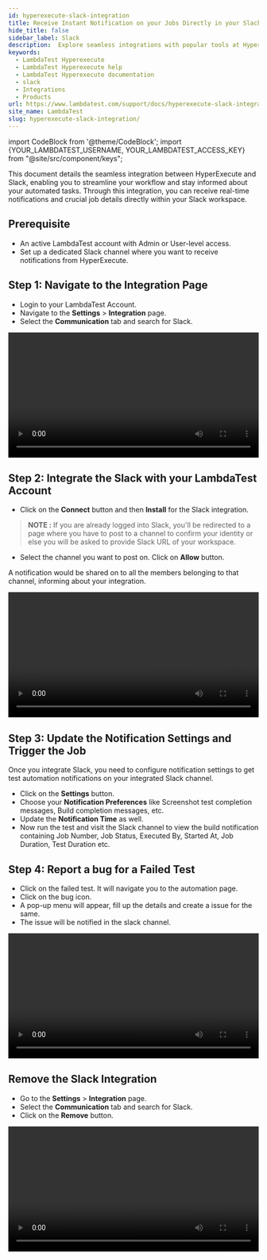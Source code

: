 ```yaml
---
id: hyperexecute-slack-integration
title: Receive Instant Notification on your Jobs Directly in your Slack
hide_title: false
sidebar_label: Slack
description:  Explore seamless integrations with popular tools at HyperExecute. Enhance your testing workflow for faster, efficient cross-browser testing.
keywords:
  - LambdaTest Hyperexecute
  - LambdaTest Hyperexecute help
  - LambdaTest Hyperexecute documentation
  - slack
  - Integrations
  - Products
url: https://www.lambdatest.com/support/docs/hyperexecute-slack-integration/
site_name: LambdaTest
slug: hyperexecute-slack-integration/
---
```


import CodeBlock from '@theme/CodeBlock';
import {YOUR_LAMBDATEST_USERNAME, YOUR_LAMBDATEST_ACCESS_KEY} from "@site/src/component/keys";

<script type="application/ld+json"
      dangerouslySetInnerHTML={{ __html: JSON.stringify({
       "@context": "https://schema.org",
        "@type": "BreadcrumbList",
        "itemListElement": [{
          "@type": "ListItem",
          "position": 1,
          "name": "Home",
          "item": "https://www.lambdatest.com"
        },{
          "@type": "ListItem",
          "position": 2,
          "name": "Support",
          "item": "https://www.lambdatest.com/support/docs/"
        },{
          "@type": "ListItem",
          "position": 3,
          "name": "Integration with Products",
          "item": "https://www.lambdatest.com/support/docs/hyperexecute-slack-integration/"
        }]
      })
    }}
></script>

This document details the seamless integration between HyperExecute and Slack, enabling you to streamline your workflow and stay informed about your automated tasks. Through this integration, you can receive real-time notifications and crucial job details directly within your Slack workspace.

## Prerequisite

- An active LambdaTest account with Admin or User-level access. 
- Set up a dedicated Slack channel where you want to receive notifications from HyperExecute.

## Step 1: Navigate to the Integration Page

- Login to your LambdaTest Account.
- Navigate to the **Settings** > **Integration** page.
- Select the **Communication** tab and search for Slack.

<video class="right-side" width="100%" controls id="vid">
<source src= {require('../assets/videos/hyperexecute/integration/products/slack/1.mp4').default} type="video/mp4" />
</video>

## Step 2: Integrate the Slack with your LambdaTest Account

- Click on the **Connect** button and then **Install** for the Slack integration.

> **NOTE :** If you are already logged into Slack, you'll be redirected to a page where you have to post to a channel to confirm your identity or else you will be asked to provide Slack URL of your workspace.

- Select the channel you want to post on. Click on **Allow** button.

A notification would be shared on to all the members belonging to that channel, informing about your integration.

<video class="right-side" width="100%" controls id="vid">
<source src= {require('../assets/videos/hyperexecute/integration/products/slack/2.mp4').default} type="video/mp4" />
</video>

## Step 3: Update the Notification Settings and Trigger the Job

Once you integrate Slack, you need to configure notification settings to get test automation notifications on your integrated Slack channel.

- Click on the **Settings** button.
- Choose your **Notification Preferences** like Screenshot test completion messages, Build completion messages, etc.
- Update the **Notification Time** as well.
- Now run the test and visit the Slack channel to view the build notification containing Job Number, Job Status, Executed By, Started At, Job Duration, Test Duration etc.

## Step 4: Report a bug for a Failed Test

- Click on the failed test. It will navigate you to the automation page.
- Click on the bug icon.
- A pop-up menu will appear, fill up the details and create a issue for the same.
- The issue will be notified in the slack channel.

<video class="right-side" width="100%" controls id="vid">
<source src= {require('../assets/videos/hyperexecute/integration/products/slack/3.mp4').default} type="video/mp4" />
</video>

## Remove the Slack Integration

- Go to the **Settings** > **Integration** page.
- Select the **Communication** tab and search for Slack.
- Click on the **Remove** button.

<video class="right-side" width="100%" controls id="vid">
<source src= {require('../assets/videos/hyperexecute/integration/products/slack/4.mp4').default} type="video/mp4" />
</video>